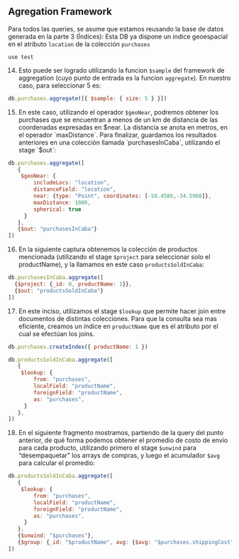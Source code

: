 ## Agregation Framework

Para todos las queries, se asume que estamos reusando la base de datos generada en la parte 3 (Índices):
Esta DB ya dispone un indice geoespacial en el atributo `location` de la colección `purchases`

```
use test
```

14. Esto puede ser logrado utilizando la funcion `$sample` del framework de aggregation (cuyo punto de entrada es la funcion `aggregate`). En nuestro caso, para seleccionar 5 es:

```javascript
db.purchases.aggregate([{ $sample: { size: 5 } }])
````

15. En este caso, utilizando el operador `$geoNear`, podremos obtener los purchases que se encuentran a menos de un km de distancia de las coordenadas expresadas en $near. La distancia se anota en metros, en el operador `maxDistance`. Para finalizar, guardamos los resultados anteriores en una colección llamada `purchasesInCaba`, utilizando el stage `$out`:


```javascript
db.purchases.aggregate([
   {
    $geoNear: {
        includeLocs: "location",
        distanceField: "location",
        near: {type: "Point", coordinates: [-58.4586,-34.5968]},
        maxDistance: 1000,
        spherical: true
     }
   },
   {$out: "purchasesInCaba"}
])
```

16. En la siguiente captura obtenemos la colección de productos mencionada (utilizando el stage `$project` para seleccionar solo el productName), y la llamamos en este caso `productsSoldInCaba`:

```javascript
db.purchasesInCaba.aggregate([
  {$project: {_id: 0, productName: 1}},
  {$out: "productsSoldInCaba"}
])
```

17. En este inciso, utilizamos el stage `$lookup` que permite hacer join entre documentos de distintas colecciones. Para que la consulta sea mas eficiente, creamos un índice en `productName` que es el atributo por el cual se efectúan los joins.

```javascript
db.purchases.createIndex({ productName: 1 })

db.productsSoldInCaba.aggregate([
   {
    $lookup: {
        from: "purchases",
        localField: "productName",
        foreignField: "productName",
        as: "purchases",
     }
   },
])
```

18. En el siguiente fragmento mostramos, partiendo de la query del punto anterior, de qué forma podemos obtener el promedio de costo de envío para cada producto, utilizando primero el stage `$unwind` para “desempaquetar” los arrays de compras, y luego el acumulador `$avg` para calcular el promedio:

```javascript
db.productsSoldInCaba.aggregate([
   {
    $lookup: {
        from: "purchases",
        localField: "productName",
        foreignField: "productName",
        as: "purchases",
     }
   },
   {$unwind: "$purchases"},
   {$group: {_id: "$productName", avg: {$avg: "$purchases.shippingCost"}}}
])
```


